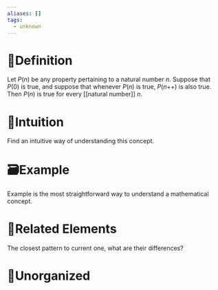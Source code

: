 ```yaml
---
aliases: []
tags:
  - unknown
---
```



# 📝Definition
Let $P(n)$ be any property pertaining to a natural number $n$. Suppose that $P(0)$ is true, and suppose that whenever $P(n)$ is true, $P(n\mathbin{++})$ is also true. Then $P(n)$ is true for every [[natural number]] $n$.

# 🧠Intuition
Find an intuitive way of understanding this concept.

# 🗃Example
Example is the most straightforward way to understand a mathematical concept.

# 🌱Related Elements
The closest pattern to current one, what are their differences?


# 🍂Unorganized